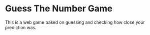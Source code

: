 # Guess The Number Game

This is a web game based on guessing and checking how close your prediction was.